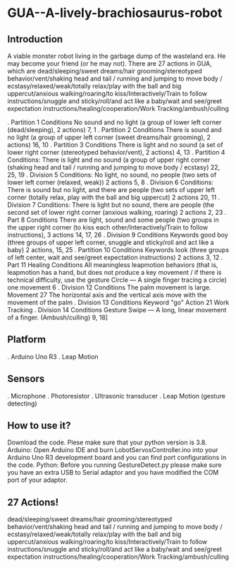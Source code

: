 # GUA--A-lively-brachiosaurus-robot

## Introduction
A viable monster robot living in the garbage dump of the wasteland era. He may become your friend (or he may not).
There are 27 actions in GUA, which are
dead/sleeping/sweet dreams/hair grooming/stereotyped behavior/vent/shaking head and tail / running and jumping to move body / ecstasy/relaxed/weak/totally relax/play with the ball and big uppercut/anxious walking/roaring/to kiss/Interactively/Train to follow instructions/snuggle and sticky/roll/and act like a baby/wait and see/greet expectation instructions/healing/cooperation/Work Tracking/ambush/culling

. Partition 1 Conditions No sound and no light (a group of lower left corner (dead/sleeping), 2 actions) 7, 1
. Partition 2 Conditions There is sound and no light (a group of upper left corner (sweet dreams/hair grooming), 2 actions) 16, 10
. Partition 3 Conditions There is light and no sound (a set of lower right corner (stereotyped behavior/vent), 2 actions) 4, 13
. Partition 4 Conditions: There is light and no sound (a group of upper right corner (shaking head and tail / running and jumping to move body / ecstasy) 22, 25, 19
. Division 5 Conditions: No light, no sound, no people (two sets of lower left corner (relaxed, weak)) 2 actions 5, 8
. Division 6 Conditions: There is sound but no light, and there are people (two sets of upper left corner (totally relax, play with the ball and big uppercut) 2 actions 20, 11
. Division 7 Conditions: There is light but no sound, there are people (the second set of lower right corner (anxious walking, roaring) 2 actions 2, 23
. Part 8 Conditions There are light, sound and some people (two groups in the upper right corner (to kiss each other/Interactively/Train to follow instructions), 3 actions 14, 17, 26
. Division 9 Conditions Keywords good boy (three groups of upper left corner, snuggle and sticky/roll and act like a baby) 2 actions, 15, 25
. Partition 10 Conditions Keywords look (three groups of left center, wait and see/greet expectation instructions) 2 actions 3, 12
. Part 11 Healing Conditions All meaningless leapmotion behaviors (that is, leapmotion has a hand, but does not produce a key movement / if there is technical difficulty, use the gesture Circle — A single finger tracing a circle) one movement 6
. Division 12 Conditions The palm movement is large. Movement 27 The horizontal axis and the vertical axis move with the movement of the palm
. Division 13 Conditions Keyword "go" Action 21 Work Tracking
. Division 14 Conditions Gesture Swipe — A long, linear movement of a finger. (Ambush/culling) 9, 18]

## Platform
. Arduino Uno R3
. Leap Motion

## Sensors
. Microphone
. Photoresistor
. Ultrasonic transducer
. Leap Motion (gesture detecting)

## How to use it?
Download the code. Plese make sure that your python version is 3.8. 
Arduino: Open Arduino IDE and burn LobotServosController.ino into your Arduino Uno R3 development board and you can find port configurations in the code.
Python: Before you running GestureDetect.py please make sure you have an extra USB to Serial adaptor and you have modified the COM port of your adaptor.

## 27 Actions!
dead/sleeping/sweet dreams/hair grooming/stereotyped behavior/vent/shaking head and tail / running and jumping to move body / ecstasy/relaxed/weak/totally relax/play with the ball and big uppercut/anxious walking/roaring/to kiss/Interactively/Train to follow instructions/snuggle and sticky/roll/and act like a baby/wait and see/greet expectation instructions/healing/cooperation/Work Tracking/ambush/culling
